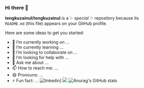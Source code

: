 ### Hi there 👋


**tengkuzainul/tengkuzainul** is a ✨ _special_ ✨ repository because its `README.md` (this file) appears on your GitHub profile.

Here are some ideas to get you started:

- 🔭 I’m currently working on ...
- 🌱 I’m currently learning ...
- 👯 I’m looking to collaborate on ...
- 🤔 I’m looking for help with ...
- 💬 Ask me about ...
- 📫 How to reach me: ...
- 😄 Pronouns: ...
- ⚡ Fun fact: ...
![linkedin](https://img.shields.io/badge/Linkedin-0e76a8?style=for-the-badge&logo=Linkedin&logoColor=white)]
![](https://komarev.com/ghpvc/?username=tengkuzainul=green)
![Anurag's GitHub stats](https://github-readme-stats.vercel.app/api?username=tengkuzainula&show_icons=true&theme=radical)
